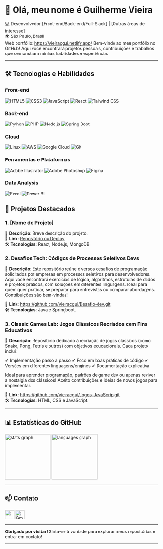 <h1>👋 Olá, meu nome é Guilherme Vieira</h1>  


💻 Desenvolvedor [Front-end/Back-end/Full-Stack] | [Outras áreas de interesse]  
🌍 São Paulo, Brasil  
Web portfólio: https://vieiracgui.netlify.app/
Bem-vindo ao meu portfólio no GitHub! Aqui você encontrará projetos pessoais, contribuições e trabalhos que demonstram minhas habilidades e experiência.  

---

## **🛠 Tecnologias e Habilidades**  

### **Front-end**  
![HTML5](https://img.shields.io/badge/HTML5-E34F26?style=flat&logo=html5&logoColor=white)
![CSS3](https://img.shields.io/badge/CSS3-1572B6?style=flat&logo=css3&logoColor=white)
![JavaScript](https://img.shields.io/badge/JavaScript-F7DF1E?style=flat&logo=javascript&logoColor=black)
![React](https://img.shields.io/badge/React-20232A?style=flat&logo=react&logoColor=61DAFB)
![Tailwind CSS](https://img.shields.io/badge/Tailwind_CSS-06B6D4?style=flat&logo=tailwind-css&logoColor=white)

### **Back-end**  
![Python](https://img.shields.io/badge/Python-3776AB?style=flat&logo=python&logoColor=white)
![PHP](https://img.shields.io/badge/PHP-777BB4?style=flat&logo=php&logoColor=white)
![Node.js](https://img.shields.io/badge/Node.js-339933?style=flat&logo=nodedotjs&logoColor=white)
![Spring Boot](https://img.shields.io/badge/Spring_Boot-6DB33F?style=flat&logo=springboot&logoColor=white)

### **Cloud**  
![Linux](https://img.shields.io/badge/Linux-FCC624?style=flat&logo=linux&logoColor=black)
![AWS](https://img.shields.io/badge/AWS-232F3E?style=flat&logo=amazonaws&logoColor=white)
![Google Cloud](https://img.shields.io/badge/Google_Cloud-4285F4?style=flat&logo=googlecloud&logoColor=white)
![Git](https://img.shields.io/badge/Git-F05032?style=flat&logo=git&logoColor=white)

### **Ferramentas e Plataformas**  
![Adobe Illustrator](https://img.shields.io/badge/Adobe_Illustrator-FF9A00?style=flat&logo=adobe-illustrator&logoColor=white)
![Adobe Photoshop](https://img.shields.io/badge/Adobe_Photoshop-31A8FF?style=flat&logo=adobe-photoshop&logoColor=white)
![Figma](https://img.shields.io/badge/Figma-F24E1E?style=flat&logo=figma&logoColor=white)

### **Data Analysis** 
![Excel](https://img.shields.io/badge/Excel-217346?style=flat&logo=microsoftexcel&logoColor=white)
![Power BI](https://img.shields.io/badge/Power_BI-F2C811?style=flat&logo=powerbi&logoColor=white)


## **🚀 Projetos Destacados**  

### **1. [Nome do Projeto]**  
📌 **Descrição**: Breve descrição do projeto.  
🔗 **Link**: [Repositório ou Deploy](#)  
🛠 **Tecnologias**: React, Node.js, MongoDB  

### **2. Desafios Tech: Códigos de Processos Seletivos Devs**  
📌 **Descrição**: Este repositório reúne diversos desafios de programação solicitados por empresas em processos seletivos para desenvolvedores. Aqui você encontrará exercícios de lógica, algoritmos, estruturas de dados e projetos práticos, com soluções em diferentes linguagens. Ideal para quem quer praticar, se preparar para entrevistas ou comparar abordagens. Contribuições são bem-vindas!   

🔗 **Link**: https://github.com/vieiracgui/Desafio-dev.git  
🛠 **Tecnologias**: Java e Springboot.  

### **3. Classic Games Lab: Jogos Clássicos Recriados com Fins Educativos**  
📌 **Descrição**: Repositório dedicado à recriação de jogos clássicos (como Snake, Pong, Tetris e outros) com objetivos educacionais. Cada projeto inclui:

✔ Implementação passo a passo
✔ Foco em boas práticas de código
✔ Versões em diferentes linguagens/engines
✔ Documentação explicativa

Ideal para aprender programação, padrões de game dev ou apenas reviver a nostalgia dos clássicos! Aceito contribuições e ideias de novos jogos para implementar.

🔗 **Link**: https://github.com/vieiracgui/Jogos-JavaScrip.git  
🛠 **Tecnologias**: HTML, CSS e JavaScript.

---

## **📊 Estatísticas do GitHub**  

<div align="left">
  <img src="https://github-readme-stats.vercel.app/api?username=Vieiracgui&hide_title=false&hide_rank=true&show_icons=true&include_all_commits=false&count_private=true&disable_animations=false&theme=onedark&locale=en&hide_border=false&order=1" height="150" alt="stats graph"  />
  <img src="https://github-readme-stats.vercel.app/api/top-langs?username=Vieiracgui&locale=en&hide_title=false&layout=compact&card_width=320&langs_count=5&theme=onedark&hide_border=false&order=2" height="150" alt="languages graph"  />
</div> 

---

## **📫 Contato**  

[<img src="https://cdn.jsdelivr.net/gh/devicons/devicon@latest/icons/linkedin/linkedin-original.svg" width="30" height="30" />](https://www.linkedin.com/in/Vieiracgui/)
[<img src="https://img.icons8.com/color/48/gmail-new.png" width="30" alt="Gmail"/>](guilherme12e92@gmail.com)
  
---

**Obrigado por visitar!** Sinta-se à vontade para explorar meus repositórios e entrar em contato!  

---  


